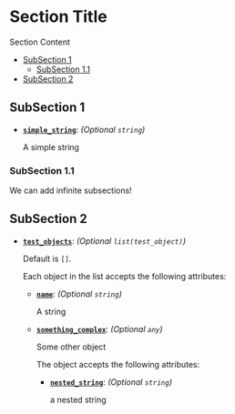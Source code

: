 # Section Title

Section Content


- [SubSection 1](#subsection-1)
  - [SubSection 1.1](#subsection-11)
- [SubSection 2](#subsection-2)

## SubSection 1

- [**`simple_string`**](#var-simple_string): *(Optional `string`)*<a name="var-simple_string"></a>

  A simple string

### SubSection 1.1

We can add infinite subsections!

## SubSection 2

- [**`test_objects`**](#var-test_objects): *(Optional `list(test_object)`)*<a name="var-test_objects"></a>

  Default is `[]`.

  Each object in the list accepts the following attributes:

  - [**`name`**](#attr-name-1): *(Optional `string`)*<a name="attr-name-1"></a>

    A string

  - [**`something_complex`**](#attr-something_complex-1): *(Optional `any`)*<a name="attr-something_complex-1"></a>

    Some other object

    The object accepts the following attributes:

    - [**`nested_string`**](#attr-nested_string-2): *(Optional `string`)*<a name="attr-nested_string-2"></a>

      a nested string
